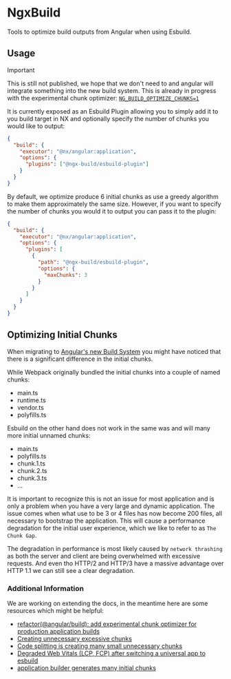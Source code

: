 # NgxBuild

Tools to optimize build outputs from Angular when using Esbuild.

## Usage

> [!IMPORTANT]
> This is still not published, we hope that we don't need to and angular will integrate something into the new build 
> system. This is already in progress with the experimental chunk optimizer:
> [`NG_BUILD_OPTIMIZE_CHUNKS=1`](https://github.com/angular/angular-cli/pull/27953)

It is currently exposed as an Esbuild Plugin allowing you to simply add it to you build target in NX and optionally
specify the number of chunks you would like to output:

```json
{
  "build": {
    "executor": "@nx/angular:application",
    "options": {
      "plugins": ["@ngx-build/esbuild-plugin"]
    }
  }
}
```

By default, we optimize produce 6 initial chunks as use a greedy algorithm to make them approximately the same size. 
However, if you want to specify the number of chunks you would it to output you can pass it to the plugin:

```json
{
  "build": {
    "executor": "@nx/angular:application",
    "options": {
      "plugins": [
        {
          "path": "@ngx-build/esbuild-plugin",
          "options": {
            "maxChunks": 3
          }
        }
      ]
    }
  }
}
```

## Optimizing Initial Chunks

When migrating to [Angular's new Build System](https://angular.dev/tools/cli/build-system-migration) you might have 
noticed that there is a significant difference in the initial chunks. 

While Webpack originally bundled the initial chunks into a couple of named chunks: 

- main.ts
- runtime.ts
- vendor.ts
- polyfills.ts

Esbuild on the other hand does not work in the same was and will many more initial unnamed chunks: 

- main.ts
- polyfills.ts
- chunk.1.ts
- chunk.2.ts
- chunk.3.ts
- ...

It is important to recognize this is not an issue for most application and is only a problem when you have a very large
and dynamic application. The issue comes when what use to be 3 or 4 files has now become 200 files, all necessary to 
bootstrap the application. This will cause a performance degradation for the initial user experience, which we like to 
refer to as `The Chunk Gap`.

The degradation in performance is most likely caused by `network thrashing` as both the server and client are being
overwhelmed with excessive requests. And even tho HTTP/2 and HTTP/3 have a massive advantage over HTTP 1.1 we can 
still see a clear degradation.

### Additional Information

We are working on extending the docs, in the meantime here are some resources which might be helpful:

- [refactor(@angular/build): add experimental chunk optimizer for production application builds](https://github.com/angular/angular-cli/pull/27953)
- [Creating unnecessary excessive chunks](https://github.com/angular/angular-cli/issues/27715)
- [Code splitting is creating many small unnecessary chunks](https://github.com/evanw/esbuild/issues/3780)
- [Degraded Web Vitals (LCP, FCP) after switching a universal app to esbuild](https://github.com/angular/angular-cli/issues/27321)
- [application builder generates many initial chunks](https://github.com/angular/angular-cli/issues/26307#issuecomment-1830438109)
